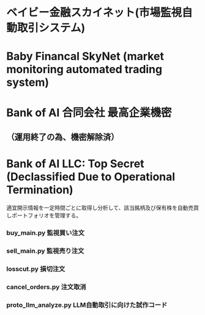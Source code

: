 # ベイビー金融スカイネット(市場監視自動取引システム)
# Baby Financal SkyNet (market monitoring automated trading system)


# Bank of AI 合同会社 最高企業機密
## （運用終了の為、機密解除済）
# Bank of AI LLC: Top Secret (Declassified Due to Operational Termination)

適宜開示情報を一定時間ごとに取得し分析して、該当銘柄及び保有株を自動売買しポートフォリオを管理する。

### buy_main.py      監視買い注文
### sell_main.py     監視売り注文
### losscut.py       損切注文
### cancel_orders.py 注文取消

### proto_llm_analyze.py LLM自動取引に向けた試作コード
